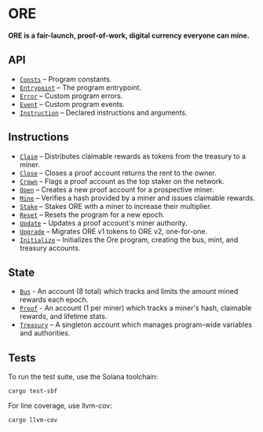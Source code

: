 # ORE

**ORE is a fair-launch, proof-of-work, digital currency everyone can mine.**


## API
- [`Consts`](api/src/consts.rs) – Program constants.
- [`Entrypoint`](api/src/lib.rs) – The program entrypoint.
- [`Error`](api/src/error.rs) – Custom program errors.
- [`Event`](api/src/error.rs) – Custom program events.
- [`Instruction`](api/src/instruction.rs) – Declared instructions and arguments.

## Instructions
- [`Claim`](program/src/processor/claim.rs) – Distributes claimable rewards as tokens from the treasury to a miner.
- [`Close`](program/src/processor/close.rs) – Closes a proof account returns the rent to the owner.
- [`Crown`](program/src/processor/crown.rs) – Flags a proof account as the top staker on the network.
- [`Open`](program/src/processor/open.rs) – Creates a new proof account for a prospective miner.
- [`Mine`](program/src/processor/mine.rs) – Verifies a hash provided by a miner and issues claimable rewards.
- [`Stake`](program/src/processor/stake.rs) – Stakes ORE with a miner to increase their multiplier.
- [`Reset`](program/src/processor/reset.rs) – Resets the program for a new epoch.
- [`Update`](program/src/processor/update.rs) – Updates a proof account's miner authority.
- [`Upgrade`](program/src/processor/upgrade.rs) – Migrates ORE v1 tokens to ORE v2, one-for-one.
- [`Initialize`](program/src/processor/initialize.rs) – Initializes the Ore program, creating the bus, mint, and treasury accounts.

## State
 - [`Bus`](src/state/bus.rs) - An account (8 total) which tracks and limits the amount mined rewards each epoch.
 - [`Proof`](src/state/proof.rs) - An account (1 per miner) which tracks a miner's hash, claimable rewards, and lifetime stats.
 - [`Treasury`](src/state/treasury.rs) – A singleton account which manages program-wide variables and authorities.



## Tests

To run the test suite, use the Solana toolchain: 

```
cargo test-sbf
```

For line coverage, use llvm-cov:

```
cargo llvm-cov
```
